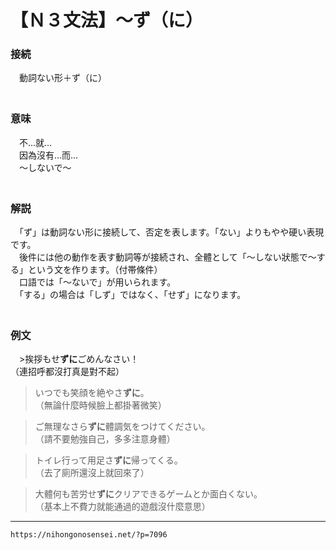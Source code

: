 # 【Ｎ３文法】～ず（に）

### 接続

　動詞ない形＋ず（に）  
　

### 意味

　不…就…  
　因為沒有…而…  
　～しないで～  
　

### 解説

　「ず」は動詞ない形に接続して、否定を表します。「ない」よりもやや硬い表現です。  
　後件には他の動作を表す動詞等が接続され、全體として「～しない狀態で～する」という文を作ります。（付帯條件）  
　口語では「～ないで」が用いられます。  
　「する」の場合は「しず」ではなく、「せず」になります。  
　

### 例文

　>挨拶もせ**ずに**ごめんなさい！  
（連招呼都沒打真是對不起）  
	 
>いつでも笑顔を絶やさ**ずに**。  
（無論什麼時候臉上都掛著微笑）  

>ご無理なさら**ずに**體調気をつけてください。  
（請不要勉強自己，多多注意身體）  

>トイレ行って用足さ**ずに**帰ってくる。  
（去了廁所還沒上就回來了）  

>大體何も苦労せ**ずに**クリアできるゲームとか面白くない。  
（基本上不費力就能通過的遊戲沒什麼意思）

---
`https://nihongonosensei.net/?p=7096`